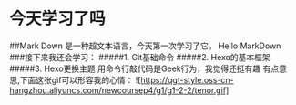 # 今天学习了吗
##Mark Down 是一种超文本语言，今天第一次学习了它。
Hello MarkDown
###接下来我还会学习：
#####1. Git基础命令
#####2. Hexo的基本框架
#####3. Hexo更换主题
用命令行敲代码是Geek行为，我觉得还挺有趣
有点意思,下面这张gif可以形容我的心情：
![https://qgt-style.oss-cn-hangzhou.aliyuncs.com/newcoursep4/g1/g1-2-2/tenor.gif]
